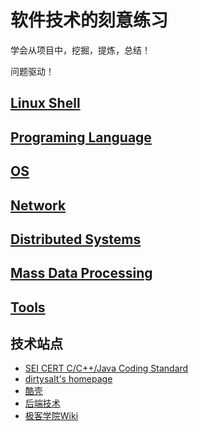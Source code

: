 # 软件技术的刻意练习

学会从项目中，挖掘，提炼，总结！

问题驱动！

## [Linux Shell](https://github.com/steveLauwh/The-deliberate-practice-of-software-technology/tree/master/Linux%20Shell)

## [Programing Language](https://github.com/steveLauwh/The-deliberate-practice-of-software-technology/tree/master/Programing%20Language)

## [OS](https://github.com/steveLauwh/The-deliberate-practice-of-software-technology/tree/master/OS)

## [Network](https://github.com/steveLauwh/The-deliberate-practice-of-software-technology/tree/master/Network)

## [Distributed Systems](https://github.com/steveLauwh/The-deliberate-practice-of-software-technology/tree/master/Distributed%20Systems)

## [Mass Data Processing](https://github.com/steveLauwh/The-deliberate-practice-of-software-technology/tree/master/Mass%20Data%20Processing)

## [Tools](https://github.com/steveLauwh/The-deliberate-practice-of-software-technology/tree/master/Tools)


## 技术站点

* [SEI CERT C/C++/Java Coding Standard](https://wiki.sei.cmu.edu/confluence/display/c/SEI+CERT+C+Coding+Standard)
* [dirtysalt's homepage](http://dirlt.com/html/index.html)
* [酷壳](https://coolshell.cn/)
* [后端技术](https://timyang.net/)
* [极客学院Wiki](http://wiki.jikexueyuan.com/)
